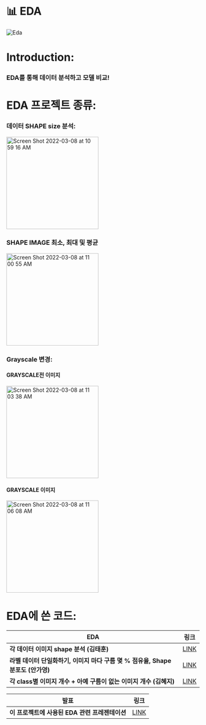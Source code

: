 # 📊 EDA
![Eda](https://user-images.githubusercontent.com/79895378/157150213-a86167ce-c62c-4270-a8c4-d956886fbb58.jpeg)

# Introduction:
### EDA를 통해 데이터 분석하고 모델 비교!

# EDA 프로젝트 종류:

### 데이터 SHAPE size 분석:
<img width="240" alt="Screen Shot 2022-03-08 at 10 59 16 AM" src="https://user-images.githubusercontent.com/79895378/157152166-41c80333-32f8-48ad-ba49-fb7aca209441.png">

### SHAPE IMAGE 최소, 최대 및 평균
<img width="240" alt="Screen Shot 2022-03-08 at 11 00 55 AM" src="https://user-images.githubusercontent.com/79895378/157152198-fcf588ab-8b90-4a9b-a931-01692204daa9.png">


### Grayscale 변경:

#### GRAYSCALE전 이미지
<img width="240" alt="Screen Shot 2022-03-08 at 11 03 38 AM" src="https://user-images.githubusercontent.com/79895378/157152209-ad702a7d-385b-4c07-a3e9-46de4cf35a91.png">

#### GRAYSCALE 이미지
<img width="240" alt="Screen Shot 2022-03-08 at 11 06 08 AM" src="https://user-images.githubusercontent.com/79895378/157152226-451254df-5127-4ed4-9e4c-3bdd19a65ca0.png">

# EDA에 쓴 코드:

| EDA   | 링크 |
| ------------- | ------------- |
| **각 데이터 이미지 shape 분석 (김태훈)**  | [LINK](https://github.com/grromyroom/EDA/blob/main/EDA/%ED%83%9C%ED%9B%88_EDA.ipynb)  |
| **라벨 데이터 단일화하기, 이미지 마다 구름 몇 % 점유율, Shape 분포도  (안가영)**  | [LINK](https://github.com/grromyroom/EDA/blob/main/EDA/%EA%B0%80%EC%98%81_EDA.ipynb)   |
| **각 class별 이미지 개수 + 아예 구름이 없는 이미지 개수 (김혜지)** | [LINK](https://github.com/grromyroom/EDA/blob/main/EDA/%ED%98%9C%EC%A7%80_EDA.ipynb) |


| **발표**         | **링크**           |
| ------------- |:-------------:|
| **이 프로젝트에 사용된 EDA 관련 프레젠테이션**      | [LINK](https://github.com/grromyroom/EDA/blob/main/%E1%84%87%E1%85%A1%E1%86%AF%E1%84%91%E1%85%AD/2.23_sia_%E1%84%90%E1%85%B5%E1%86%B7%E1%84%86%E1%85%B5%E1%84%90%E1%85%B5%E1%86%BC.pdf) | 

